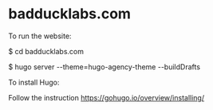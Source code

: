 # badducklabs.com
To run the website:

$ cd badducklabs.com

$ hugo server --theme=hugo-agency-theme --buildDrafts


To install Hugo:

Follow the instruction https://gohugo.io/overview/installing/
